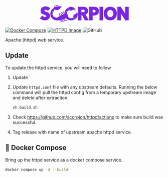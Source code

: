 <p align="center"><img src="https://raw.githubusercontent.com/scorpion/httpd/main/.github/images/scorpion.svg" alt="Scorpion Logo" height="55px"/></p>

[![Docker Compose](https://github.com/scorpion/httpd/actions/workflows/compose-test.yaml/badge.svg)](https://github.com/scorpion/httpd/actions/workflows/compose-test.yaml)
[![HTTPD Image](https://github.com/scorpion/httpd/actions/workflows/httpd.yaml/badge.svg)](https://github.com/scorpion/httpd/actions/workflows/httpd.yaml)
![GitHub](https://img.shields.io/github/license/scorpion/httpd?logo=apache&color=blue)

Apache (httpd) web service.

## Update

To update the httpd service, you will need to follow

1. Update `
2. Update `httpd.conf` file with any upstream defaults. Running the below command will pull the httpd config from a temporary upstream image and delete after extraction.

    ```bash
    sh build.sh
    ```

3. Check https://github.com/scorpion/httpd/actions to make sure build was successful.
4. Tag release with name of upstream apache httpd service.

## 🐳 Docker Compose

Bring up the httpd service as a docker compose service.

```bash
docker compose up -d --build
```
